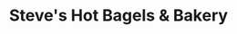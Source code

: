 ---
title: "Steve's Hot Bagels & Bakery"
url: /deer-park/steves-hot-bagels-und-bakery/
shop: Bäckerei
---